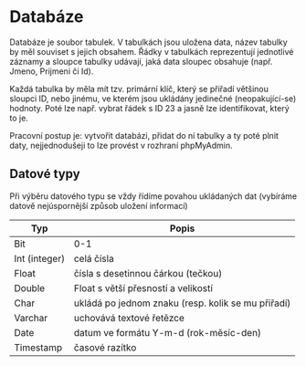 # Databáze

Databáze je soubor tabulek. V tabulkách jsou uložena data, název tabulky by měl souviset s jejich obsahem.
Řádky v tabulkách reprezentují jednotlivé záznamy a sloupce tabulky udávají, jaká data sloupec
obsahuje (např. Jmeno, Prijmeni či Id).

Každá tabulka by měla mít tzv. primární klíč, který se přiřadí většinou sloupci ID, nebo jinému, ve
kterém jsou ukládány jedinečné (neopakující-se) hodnoty. Poté lze např. vybrat řádek s ID 23 a jasně
lze identifikovat, který to je.

Pracovní postup je: vytvořit databázi, přidat do ní tabulky a ty poté plnit daty, nejjednodušeji to lze
provést v rozhraní phpMyAdmin.

## Datové typy
Při výběru datového typu se vždy řídíme povahou ukládaných dat (vybíráme datově nejúspornější
způsob uložení informací)

|Typ|Popis|
|-------------|---------|
| Bit |0-1|
| Int (integer)| celá čísla|
| Float| čísla s desetinnou čárkou (tečkou)|
| Double| Float s větší přesností a velikostí|
| Char |ukládá po jednom znaku (resp. kolik se mu přiřadí)|
| Varchar| uchovává textové řetězce|
| Date |datum ve formátu Y-m-d (rok-měsíc-den)|
| Timestamp |časové razítko|
